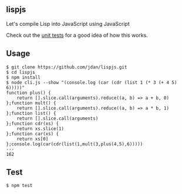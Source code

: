 ## lispjs

Let's compile Lisp into JavaScript using JavaScript

Check out the [unit tests](https://github.com/jdan/lispjs/blob/master/test/index.test.js) for a good idea of how this works.

## Usage

```
$ git clone https://github.com/jdan/lispjs.git
$ cd lispjs
$ npm install
$ node cli.js --show "(console.log (car (cdr (list 1 (* 3 (+ 4 5) 6)))))"
function plus() {
    return [].slice.call(arguments).reduce((a, b) => a + b, 0)
};function mult() {
    return [].slice.call(arguments).reduce((a, b) => a * b, 1)
};function list() {
    return [].slice.call(arguments)
};function cdr(xs) {
    return xs.slice(1)
};function car(xs) {
    return xs[0]
};console.log(car(cdr(list(1,mult(3,plus(4,5),6)))))
---
162
```

## Test

```
$ npm test
```
